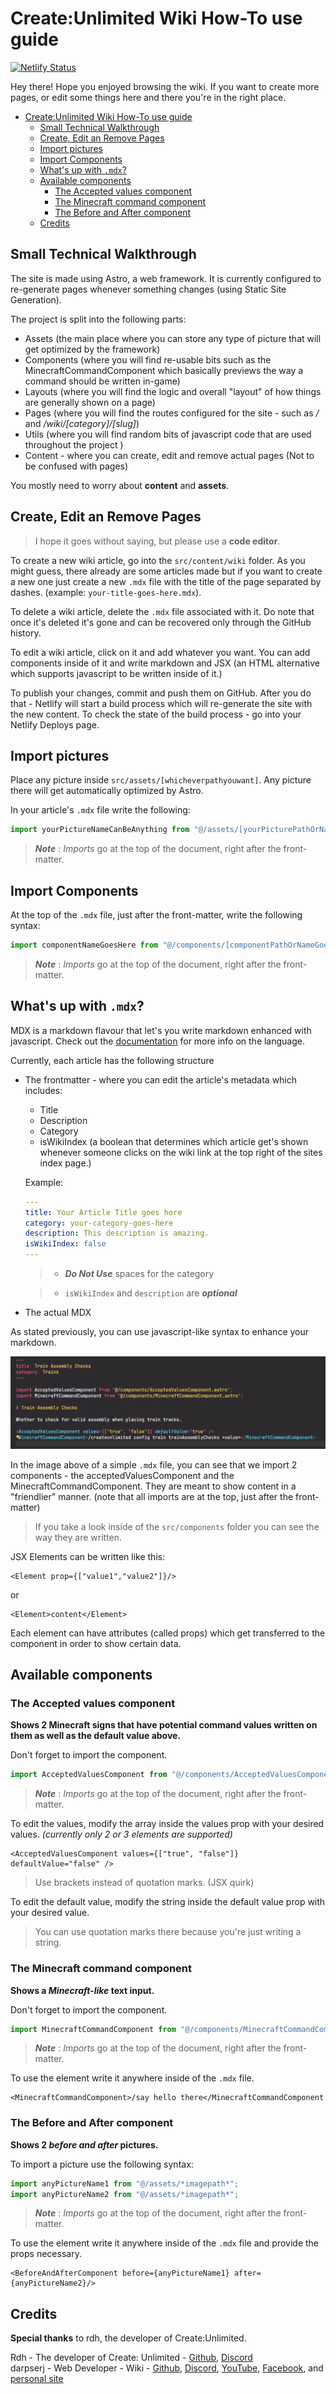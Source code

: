 # Create:Unlimited Wiki How-To use guide

[![Netlify Status](https://api.netlify.com/api/v1/badges/868f3c3a-3d7b-4798-89a4-adfa0d2da3d5/deploy-status)](https://app.netlify.com/sites/create-unlimited-wiki/deploys)

Hey there! Hope you enjoyed browsing the wiki. If you want to create more pages, or edit some things here and there you're in the right place.

- [Create:Unlimited Wiki How-To use guide](#createunlimited-wiki-how-to-use-guide)
  - [Small Technical Walkthrough](#small-technical-walkthrough)
  - [Create, Edit an Remove Pages](#create-edit-an-remove-pages)
  - [Import pictures](#import-pictures)
  - [Import Components](#import-components)
  - [What's up with `.mdx`?](#whats-up-with-mdx)
  - [Available components](#available-components)
    - [The Accepted values component](#the-accepted-values-component)
    - [The Minecraft command component](#the-minecraft-command-component)
    - [The Before and After component](#the-before-and-after-component)
  - [Credits](#credits)

## Small Technical Walkthrough

The site is made using Astro, a web framework. It is currently configured to re-generate pages whenever something changes (using Static Site Generation).

The project is split into the following parts:

- Assets (the main place where you can store any type of picture that will get optimized by the framework)
- Components (where you will find re-usable bits such as the MinecraftCommandComponent which basically previews the way a command should be written in-game)
- Layouts (where you will find the logic and overall "layout" of how things are generally shown on a page)
- Pages (where you will find the routes configured for the site - such as _/_ and _/wiki/[category]/[slug]_)
- Utils (where you will find random bits of javascript code that are used throughout the project )
- Content - where you can create, edit and remove actual pages (Not to be confused with pages)

You mostly need to worry about **content** and **assets**.

## Create, Edit an Remove Pages

> I hope it goes without saying, but please use a **code editor**.

To create a new wiki article, go into the `src/content/wiki` folder. As you might guess, there already are some articles made but if you want to create a new one just create a new `.mdx` file with the title of the page separated by dashes. (example: `your-title-goes-here.mdx`).

To delete a wiki article, delete the `.mdx` file associated with it. Do note that once it's deleted it's gone and can be recovered only through the GitHub history.

To edit a wiki article, click on it and add whatever you want. You can add components inside of it and write markdown and JSX (an HTML alternative which supports javascript to be written inside of it.)

To publish your changes, commit and push them on GitHub. After you do that - Netlify will start a build process which will re-generate the site with the new content. To check the state of the build process - go into your Netlify Deploys page.

## Import pictures

Place any picture inside `src/assets/[whicheverpathyouwant]`. Any picture there will get automatically optimized by Astro.

In your article's `.mdx` file write the following:

```javascript
import yourPictureNameCanBeAnything from "@/assets/[yourPicturePathOrName]";
```

> **_Note_** : _Imports_ go at the top of the document, right after the front-matter.

## Import Components

At the top of the `.mdx` file, just after the front-matter, write the following syntax:

```javascript
import componentNameGoesHere from "@/components/[componentPathOrNameGoesHere]":
```

> **_Note_** : _Imports_ go at the top of the document, right after the front-matter.

## What's up with `.mdx`?

MDX is a markdown flavour that let's you write markdown enhanced with javascript. Check out the [documentation](https://mdxjs.com/docs/) for more info on the language.

Currently, each article has the following structure

- The frontmatter - where you can edit the article's metadata which includes:

  - Title
  - Description
  - Category
  - isWikiIndex (a boolean that determines which article get's shown whenever someone clicks on the wiki link at the top right of the sites index page.)

  Example:

  ```YAML
  ---
  title: Your Article Title goes here
  category: your-category-goes-here
  description: This description is amazing.
  isWikiIndex: false
  ---
  ```

  > - **_Do Not Use_** spaces for the category

  > - `isWikiIndex` and `description` are **_optional_**

- The actual MDX

As stated previously, you can use javascript-like syntax to enhance your markdown.

![Components screenshot](/src/assets/readme/component-screenshot.png)

In the image above of a simple `.mdx` file, you can see that we import 2 components - the acceptedValuesComponent and the MinecraftCommandComponent. They are meant to show content in a "friendlier" manner. (note that all imports are at the top, just after the front-matter)

> If you take a look inside of the `src/components` folder you can see the way they are written.

JSX Elements can be written like this:

```
<Element prop={["value1","value2"]}/>
```

or

```
<Element>content</Element>
```

Each element can have attributes (called props) which get transferred to the component in order to show certain data.

## Available components

### The Accepted values component

**Shows 2 Minecraft signs that have potential command values written on them as well as the default value above.**

Don't forget to import the component.

```javascript
import AcceptedValuesComponent from "@/components/AcceptedValuesComponent.astro";
```

> **_Note_** : _Imports_ go at the top of the document, right after the front-matter.

To edit the values, modify the array inside the values prop with your desired values. _(currently only 2 or 3 elements are supported)_

```
<AcceptedValuesComponent values={["true", "false"]} defaultValue="false" />
```

> Use brackets instead of quotation marks. (JSX quirk)

To edit the default value, modify the string inside the default value prop with your desired value.

> You can use quotation marks there because you're just writing a string.

### The Minecraft command component

**Shows a _Minecraft-like_ text input.**

Don't forget to import the component.

```javascript
import MinecraftCommandComponent from "@/components/MinecraftCommandComponent.astro";
```

> **_Note_** : _Imports_ go at the top of the document, right after the front-matter.

To use the element write it anywhere inside of the `.mdx` file.

```
<MinecraftCommandComponent>/say hello there</MinecraftCommandComponent
```

### The Before and After component

**Shows 2 _before and after_ pictures.**

To import a picture use the following syntax:

```javascript
import anyPictureName1 from "@/assets/*imagepath*";
import anyPictureName2 from "@/assets/*imagepath*";
```

> **_Note_** : _Imports_ go at the top of the document, right after the front-matter.

To use the element write it anywhere inside of the `.mdx` file and provide the props necessary.

```
<BeforeAndAfterComponent before={anyPictureName1} after={anyPictureName2}/>
```

## Credits

**Special thanks** to rdh, the developer of Create:Unlimited.

Rdh - The developer of Create: Unlimited - [Github](https://github.com/rhysdh540), [Discord](https://discord.gg/GeGm3DRDWY)  
darpserj - Web Developer - Wiki - [Github](https://github.com/darpserj), [Discord](https://discordapp.com/users/772008166674006027), [YouTube](https://www.youtube.com/@DariusP.webdev), [Facebook](https://www.facebook.com/dariuspopa.dev), and [personal site](https://dariuspopa.dev/?utm_source=Github&utm_medium=Create%3A+Unlimited+Wiki&utm_content=credits)

